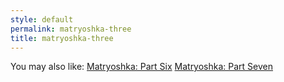 ```yaml
---
style: default
permalink: matryoshka-three
title: matryoshka-three
---
```

You may also like:
[Matryoshka: Part Six](http://scp-wiki.net/matryoshka-six)
[Matryoshka: Part Seven](http://scp-wiki.net/matryoshka-seven)
